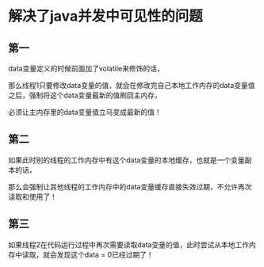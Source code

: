 # 解决了java并发中可见性的问题

## 第一

data变量定义的时候前面加了volatile来修饰的话，

那么线程1只要修改data变量的值，就会在修改完自己本地工作内存的data变量值之后，强制将这个data变量最新的值刷回主内存，

必须让主内存里的data变量值立马变成最新的值！



## 第二

如果此时别的线程的工作内存中有这个data变量的本地缓存，也就是一个变量副本的话，

那么会强制让其他线程的工作内存中的data变量缓存直接失效过期，不允许再次读取和使用了！



## 第三

如果线程2在代码运行过程中再次需要读取data变量的值，此时尝试从本地工作内存中读取，就会发现这个data = 0已经过期了！